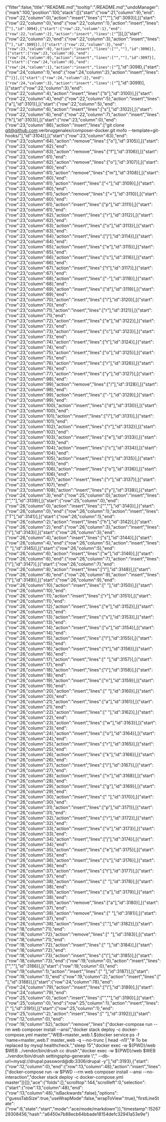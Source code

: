{"filter":false,"title":"README.md","tooltip":"/README.md","undoManager":{"mark":100,"position":100,"stack":[[{"start":{"row":21,"column":9},"end":{"row":22,"column":0},"action":"insert","lines":["",""],"id":3093}],[{"start":{"row":22,"column":0},"end":{"row":22,"column":1},"action":"insert","lines":["`"],"id":3094},{"start":{"row":22,"column":1},"end":{"row":22,"column":2},"action":"insert","lines":["`"]}],[{"start":{"row":22,"column":2},"end":{"row":22,"column":3},"action":"insert","lines":["`"],"id":3095}],[{"start":{"row":22,"column":3},"end":{"row":23,"column":0},"action":"insert","lines":["",""],"id":3096}],[{"start":{"row":23,"column":0},"end":{"row":24,"column":0},"action":"insert","lines":["",""],"id":3097}],[{"start":{"row":24,"column":0},"end":{"row":24,"column":1},"action":"insert","lines":["`"],"id":3098},{"start":{"row":24,"column":1},"end":{"row":24,"column":2},"action":"insert","lines":["`"]}],[{"start":{"row":24,"column":2},"end":{"row":24,"column":3},"action":"insert","lines":["`"],"id":3099}],[{"start":{"row":22,"column":3},"end":{"row":22,"column":4},"action":"insert","lines":["b"],"id":3100}],[{"start":{"row":22,"column":4},"end":{"row":22,"column":5},"action":"insert","lines":["a"],"id":3101}],[{"start":{"row":22,"column":5},"end":{"row":22,"column":6},"action":"insert","lines":["s"],"id":3102}],[{"start":{"row":22,"column":6},"end":{"row":22,"column":7},"action":"insert","lines":["h"],"id":3103}],[{"start":{"row":23,"column":0},"end":{"row":23,"column":86},"action":"insert","lines":["git clone git@github.com:verbruggenalex/composer-docker.git mofo --template=git-hooks/"],"id":3104}],[{"start":{"row":23,"column":63},"end":{"row":23,"column":64},"action":"remove","lines":["o"],"id":3105}],[{"start":{"row":23,"column":62},"end":{"row":23,"column":63},"action":"remove","lines":["f"],"id":3106}],[{"start":{"row":23,"column":61},"end":{"row":23,"column":62},"action":"remove","lines":["o"],"id":3107}],[{"start":{"row":23,"column":60},"end":{"row":23,"column":61},"action":"remove","lines":["m"],"id":3108}],[{"start":{"row":23,"column":60},"end":{"row":23,"column":61},"action":"insert","lines":["<"],"id":3109}],[{"start":{"row":23,"column":60},"end":{"row":23,"column":61},"action":"remove","lines":["<"],"id":3110}],[{"start":{"row":23,"column":60},"end":{"row":23,"column":61},"action":"insert","lines":["p"],"id":3111}],[{"start":{"row":23,"column":61},"end":{"row":23,"column":62},"action":"insert","lines":["r"],"id":3112}],[{"start":{"row":23,"column":62},"end":{"row":23,"column":63},"action":"insert","lines":["o"],"id":3113}],[{"start":{"row":23,"column":63},"end":{"row":23,"column":64},"action":"insert","lines":["j"],"id":3114}],[{"start":{"row":23,"column":64},"end":{"row":23,"column":65},"action":"insert","lines":["e"],"id":3115}],[{"start":{"row":23,"column":65},"end":{"row":23,"column":66},"action":"insert","lines":["c"],"id":3116}],[{"start":{"row":23,"column":66},"end":{"row":23,"column":67},"action":"insert","lines":["t"],"id":3117}],[{"start":{"row":23,"column":67},"end":{"row":23,"column":68},"action":"insert","lines":["-"],"id":3118}],[{"start":{"row":23,"column":68},"end":{"row":23,"column":69},"action":"insert","lines":["d"],"id":3119}],[{"start":{"row":23,"column":69},"end":{"row":23,"column":70},"action":"insert","lines":["i"],"id":3120}],[{"start":{"row":23,"column":70},"end":{"row":23,"column":71},"action":"insert","lines":["r"],"id":3121}],[{"start":{"row":23,"column":71},"end":{"row":23,"column":72},"action":"insert","lines":["e"],"id":3122}],[{"start":{"row":23,"column":72},"end":{"row":23,"column":73},"action":"insert","lines":["c"],"id":3123}],[{"start":{"row":23,"column":73},"end":{"row":23,"column":74},"action":"insert","lines":["t"],"id":3124}],[{"start":{"row":23,"column":74},"end":{"row":23,"column":75},"action":"insert","lines":["o"],"id":3125}],[{"start":{"row":23,"column":75},"end":{"row":23,"column":76},"action":"insert","lines":["r"],"id":3126}],[{"start":{"row":23,"column":76},"end":{"row":23,"column":77},"action":"insert","lines":["y"],"id":3127}],[{"start":{"row":23,"column":98},"end":{"row":23,"column":99},"action":"remove","lines":["/"],"id":3128}],[{"start":{"row":23,"column":98},"end":{"row":23,"column":99},"action":"insert","lines":["-"],"id":3129}],[{"start":{"row":23,"column":99},"end":{"row":23,"column":100},"action":"insert","lines":["d"],"id":3130}],[{"start":{"row":23,"column":100},"end":{"row":23,"column":101},"action":"insert","lines":["i"],"id":3131}],[{"start":{"row":23,"column":101},"end":{"row":23,"column":102},"action":"insert","lines":["r"],"id":3132}],[{"start":{"row":23,"column":102},"end":{"row":23,"column":103},"action":"insert","lines":["e"],"id":3133}],[{"start":{"row":23,"column":103},"end":{"row":23,"column":104},"action":"insert","lines":["c"],"id":3134}],[{"start":{"row":23,"column":104},"end":{"row":23,"column":105},"action":"insert","lines":["t"],"id":3135}],[{"start":{"row":23,"column":105},"end":{"row":23,"column":106},"action":"insert","lines":["o"],"id":3136}],[{"start":{"row":23,"column":106},"end":{"row":23,"column":107},"action":"insert","lines":["r"],"id":3137}],[{"start":{"row":23,"column":107},"end":{"row":23,"column":108},"action":"insert","lines":["y"],"id":3138}],[{"start":{"row":24,"column":3},"end":{"row":25,"column":0},"action":"insert","lines":["",""],"id":3139}],[{"start":{"row":25,"column":0},"end":{"row":26,"column":0},"action":"insert","lines":["",""],"id":3140}],[{"start":{"row":26,"column":0},"end":{"row":26,"column":1},"action":"insert","lines":["T"],"id":3141}],[{"start":{"row":26,"column":1},"end":{"row":26,"column":2},"action":"insert","lines":["h"],"id":3142}],[{"start":{"row":26,"column":2},"end":{"row":26,"column":3},"action":"insert","lines":["i"],"id":3143}],[{"start":{"row":26,"column":3},"end":{"row":26,"column":4},"action":"insert","lines":["s"],"id":3144}],[{"start":{"row":26,"column":4},"end":{"row":26,"column":5},"action":"insert","lines":[" "],"id":3145}],[{"start":{"row":26,"column":5},"end":{"row":26,"column":6},"action":"insert","lines":["w"],"id":3146}],[{"start":{"row":26,"column":6},"end":{"row":26,"column":7},"action":"insert","lines":["i"],"id":3147}],[{"start":{"row":26,"column":7},"end":{"row":26,"column":8},"action":"insert","lines":["l"],"id":3148}],[{"start":{"row":26,"column":8},"end":{"row":26,"column":9},"action":"insert","lines":["l"],"id":3149}],[{"start":{"row":26,"column":9},"end":{"row":26,"column":10},"action":"insert","lines":[" "],"id":3150}],[{"start":{"row":26,"column":10},"end":{"row":26,"column":11},"action":"insert","lines":["r"],"id":3151}],[{"start":{"row":26,"column":11},"end":{"row":26,"column":12},"action":"insert","lines":["e"],"id":3152}],[{"start":{"row":26,"column":12},"end":{"row":26,"column":13},"action":"insert","lines":["s"],"id":3153}],[{"start":{"row":26,"column":13},"end":{"row":26,"column":14},"action":"insert","lines":["u"],"id":3154}],[{"start":{"row":26,"column":14},"end":{"row":26,"column":15},"action":"insert","lines":["l"],"id":3155}],[{"start":{"row":26,"column":15},"end":{"row":26,"column":16},"action":"insert","lines":["t"],"id":3156}],[{"start":{"row":26,"column":16},"end":{"row":26,"column":17},"action":"insert","lines":[" "],"id":3157}],[{"start":{"row":26,"column":17},"end":{"row":26,"column":18},"action":"insert","lines":["i"],"id":3158}],[{"start":{"row":26,"column":18},"end":{"row":26,"column":19},"action":"insert","lines":["n"],"id":3159}],[{"start":{"row":26,"column":19},"end":{"row":26,"column":20},"action":"insert","lines":[" "],"id":3160}],[{"start":{"row":26,"column":20},"end":{"row":26,"column":21},"action":"insert","lines":["a"],"id":3161}],[{"start":{"row":26,"column":21},"end":{"row":26,"column":22},"action":"insert","lines":[" "],"id":3162}],[{"start":{"row":26,"column":22},"end":{"row":26,"column":23},"action":"insert","lines":["w"],"id":3163}],[{"start":{"row":26,"column":23},"end":{"row":26,"column":24},"action":"insert","lines":["o"],"id":3164}],[{"start":{"row":26,"column":24},"end":{"row":26,"column":25},"action":"insert","lines":["r"],"id":3165}],[{"start":{"row":26,"column":25},"end":{"row":26,"column":26},"action":"insert","lines":["k"],"id":3166}],[{"start":{"row":26,"column":26},"end":{"row":26,"column":27},"action":"insert","lines":["i"],"id":3167}],[{"start":{"row":26,"column":27},"end":{"row":26,"column":28},"action":"insert","lines":["n"],"id":3168}],[{"start":{"row":26,"column":28},"end":{"row":26,"column":29},"action":"insert","lines":["g"],"id":3169}],[{"start":{"row":26,"column":29},"end":{"row":26,"column":30},"action":"insert","lines":[" "],"id":3170}],[{"start":{"row":26,"column":30},"end":{"row":26,"column":31},"action":"insert","lines":["p"],"id":3171}],[{"start":{"row":26,"column":31},"end":{"row":26,"column":32},"action":"insert","lines":["r"],"id":3172}],[{"start":{"row":26,"column":32},"end":{"row":26,"column":33},"action":"insert","lines":["o"],"id":3173}],[{"start":{"row":26,"column":33},"end":{"row":26,"column":34},"action":"insert","lines":["j"],"id":3174}],[{"start":{"row":26,"column":34},"end":{"row":26,"column":35},"action":"insert","lines":["e"],"id":3175}],[{"start":{"row":26,"column":35},"end":{"row":26,"column":36},"action":"insert","lines":["c"],"id":3176}],[{"start":{"row":26,"column":36},"end":{"row":26,"column":37},"action":"insert","lines":["t"],"id":3177}],[{"start":{"row":26,"column":37},"end":{"row":26,"column":38},"action":"insert","lines":[" "],"id":3178}],[{"start":{"row":26,"column":38},"end":{"row":26,"column":39},"action":"insert","lines":["a"],"id":3179}],[{"start":{"row":26,"column":38},"end":{"row":26,"column":39},"action":"remove","lines":["a"],"id":3180}],[{"start":{"row":26,"column":37},"end":{"row":26,"column":38},"action":"remove","lines":[" "],"id":3181}],[{"start":{"row":26,"column":37},"end":{"row":26,"column":38},"action":"insert","lines":["."],"id":3182}],[{"start":{"row":18,"column":71},"end":{"row":18,"column":72},"action":"remove","lines":[" "],"id":3183}],[{"start":{"row":18,"column":71},"end":{"row":18,"column":72},"action":"insert","lines":[" "],"id":3184}],[{"start":{"row":18,"column":72},"end":{"row":18,"column":73},"action":"insert","lines":["\\"],"id":3185}],[{"start":{"row":18,"column":73},"end":{"row":19,"column":0},"action":"insert","lines":["",""],"id":3186}],[{"start":{"row":19,"column":0},"end":{"row":19,"column":1},"action":"insert","lines":[" "],"id":3187}],[{"start":{"row":19,"column":1},"end":{"row":19,"column":2},"action":"insert","lines":[" "],"id":3188}],[{"start":{"row":24,"column":78},"end":{"row":24,"column":79},"action":"insert","lines":["\\"],"id":3189}],[{"start":{"row":24,"column":79},"end":{"row":25,"column":0},"action":"insert","lines":["",""],"id":3190}],[{"start":{"row":25,"column":0},"end":{"row":25,"column":1},"action":"insert","lines":[" "],"id":3191}],[{"start":{"row":25,"column":1},"end":{"row":25,"column":2},"action":"insert","lines":[" "],"id":3192}],[{"start":{"row":12,"column":0},"end":{"row":19,"column":52},"action":"remove","lines":["docker-compose run --rm web composer install --ansi","docker stack deploy -c docker-compose.yml master","WEB=master_web.1.$(docker service ps -f 'name=master_web.1' master_web -q --no-trunc | head -n1)","# To be replaced by mysql healthcheck.","sleep 15","docker exec -w ${PWD}/web $WEB ../vendor/bin/drush cc drush","docker exec -w ${PWD}/web $WEB ../vendor/bin/drush settingsphp-generate \\","  --db-url=mysql://drupal:password@db:3306/drupal -y"],"id":3193},{"start":{"row":12,"column":0},"end":{"row":13,"column":48},"action":"insert","lines":["docker-compose run -w $PWD --rm web composer install --ansi --no-interaction","docker stack deploy -c docker-compose.yml master"]}]]},"ace":{"folds":[],"scrolltop":144,"scrollleft":0,"selection":{"start":{"row":13,"column":48},"end":{"row":13,"column":48},"isBackwards":false},"options":{"guessTabSize":true,"useWrapMode":false,"wrapToView":true},"firstLineState":{"row":8,"state":"start","mode":"ace/mode/markdown"}},"timestamp":1526729308456,"hash":"a6450e7b88ecb64bbade18154defc32941a53e9e"}
